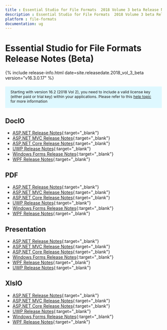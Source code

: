 ```yaml
---
title : Essential Studio for File Formats  2018 Volume 3 beta Release Notes (Beta)
description : Essential Studio for File Formats  2018 Volume 3 beta Release Notes (Beta)
platform : file-formats
documentation: ug
---
```


# Essential Studio for File Formats Release Notes (Beta)

{% include release-info.html date=site.releasedate.2018_vol_3_beta  version="v16.3.0.17" %} 

<style>
    #license {
        font-size: .88em !important;
        margin-top: 1.5em;
        margin-bottom: 1.5em;
        background-color: #def8ff;
        padding: 10px 17px 14px;
    }
</style>

<div id="license">
    Starting with version 16.2 (2018 Vol 2), you need to include a valid license key (either paid or trial key) within your applications.
    Please refer to this <a href="/common/essential-studio/licensing/license-key">help topic</a> for more information
</div> 

## DocIO

* [ASP.NET Release Notes](/aspnet/release-notes/v16.3.0.17#docio){:target="_blank"}
* [ASP.NET MVC Release Notes](/aspnetmvc/release-notes/v16.3.0.17#docio){:target="_blank"}
* [ASP.NET Core Release Notes](/aspnet-core/release-notes/v16.3.0.17#docio){:target="_blank"}
* [UWP Release Notes](/uwp/release-notes/v16.3.0.17#docio){:target="_blank"}
* [Windows Forms Release Notes](/windowsforms/release-notes/v16.3.0.17#docio){:target="_blank"}
* [WPF Release Notes](/wpf/release-notes/v16.3.0.17#docio){:target="_blank"}


## PDF

* [ASP.NET Release Notes](/aspnet/release-notes/v16.3.0.17#pdf){:target="_blank"}
* [ASP.NET MVC Release Notes](/aspnetmvc/release-notes/v16.3.0.17#pdf){:target="_blank"}
* [ASP.NET Core Release Notes](/aspnet-core/release-notes/v16.3.0.17#pdf){:target="_blank"}
* [UWP Release Notes](/uwp/release-notes/v16.3.0.17#pdf){:target="_blank"}
* [Windows Forms Release Notes](/windowsforms/release-notes/v16.3.0.17#pdf){:target="_blank"}
* [WPF Release Notes](/wpf/release-notes/v16.3.0.17#pdf){:target="_blank"}


## Presentation

* [ASP.NET Release Notes](/aspnet/release-notes/v16.3.0.17#presentation){:target="_blank"}
* [ASP.NET MVC Release Notes](/aspnetmvc/release-notes/v16.3.0.17#presentation){:target="_blank"}
* [ASP.NET Core Release Notes](/aspnet-core/release-notes/v16.3.0.17#presentation){:target="_blank"}
* [Windows Forms Release Notes](/windowsforms/release-notes/v16.3.0.17#presentation){:target="_blank"}
* [WPF Release Notes](/wpf/release-notes/v16.3.0.17#presentation){:target="_blank"}
* [UWP Release Notes](/uwp/release-notes/v16.3.0.17#presentation){:target="_blank"}


## XlsIO

* [ASP.NET Release Notes](/aspnet/release-notes/v16.3.0.17#xlsio){:target="_blank"}
* [ASP.NET MVC Release Notes](/aspnetmvc/release-notes/v16.3.0.17#xlsio){:target="_blank"}
* [ASP.NET Core Release Notes](/aspnet-core/release-notes/v16.3.0.17#xlsio){:target="_blank"}
* [UWP Release Notes](/uwp/release-notes/v16.3.0.17#xlsio){:target="_blank"}
* [Windows Forms Release Notes](/windowsforms/release-notes/v16.3.0.17#xlsio){:target="_blank"}
* [WPF Release Notes](/wpf/release-notes/v16.3.0.17#xlsio){:target="_blank"}